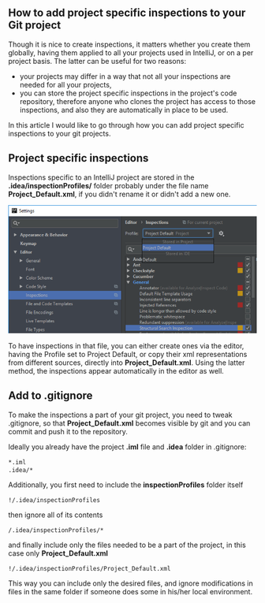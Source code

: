## How to add project specific inspections to your Git project

Though it is nice to create inspections, it matters whether you create them globally, having them applied to all your projects used in IntelliJ, or on a per project basis. The latter can be useful for two reasons:
- your projects may differ in a way that not all your inspections are needed for all your projects,
- you can store the project specific inspections in the project's code repository, therefore anyone who clones the project has access to those inspections, and also they are automatically in place to be used.

In this article I would like to go through how you can add project specific inspections to your git projects.

## Project specific inspections
Inspections specific to an IntelliJ project are stored in the **.idea/inspectionProfiles/** folder probably under the file name **Project_Default.xml**, if you didn't rename it or didn't add a new one.

![profile](images/13a-How-to-add-project-specific-inspections-to-your-Git-project_Profile.PNG)

To have inspections in that file, you can either create ones via the editor, having the Profile set to Project Default, or copy their xml representations from different sources, directly into **Project_Default.xml**. Using the latter method, the
inspections appear automatically in the editor as well.

## Add to .gitignore
To make the inspections a part of your git project, you need to tweak .gitignore, so that **Project_Default.xml** becomes visible by git and you can commit and push it to the repository.

Ideally you already have the project **.iml** file and **.idea** folder in .gitignore:

```
*.iml
.idea/*
```

Additionally, you first need to include the **inspectionProfiles** folder itself

```
!/.idea/inspectionProfiles
```

then ignore all of its contents

```
/.idea/inspectionProfiles/*
```

and finally include only the files needed to be a part of the project, in this case only **Project_Default.xml**

```
!/.idea/inspectionProfiles/Project_Default.xml
```

This way you can include only the desired files, and ignore modifications in files in the same folder if someone does some in his/her local environment.
